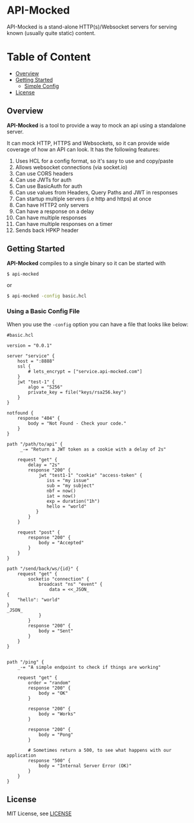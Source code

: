 # API-Mocked

API-Mocked is a stand-alone HTTP(s)/Websocket servers for serving known (usually quite static) content.

# Table of Content
- [Overview](#overview)
- [Getting Started](#getting-started)
    * [Simple Config](#using-a-basic-config-file)
- [License](#license)

## Overview

**API-Mocked** is a tool to provide a way to mock an api using a standalone server.

It can mock HTTP, HTTPS and Websockets, so it can provide wide coverage of how an API can look. It has the following features:

1. Uses HCL for a config format, so it's sasy to use and copy/paste
2. Allows websocket connections (via socket.io)
3. Can use CORS headers
4. Can use JWTs for auth
5. Can use BasicAuth for auth
6. Can use values from Headers, Query Paths and JWT in responses
7. Can startup multiple servers (i.e http and https) at once
8. Can have HTTP2 only servers 
10. Can have a response on a delay
11. Can have multiple responses 
12. Can have multiple responses on a timer
13. Sends back HPKP header

## Getting Started

**API-Mocked** compiles to a single binary so it can be started with 

```sh
$ api-mocked
```

or 

```sh
$ api-mocked -config basic.hcl
```

### Using a Basic Config File

When you use the `-config` option you can have a file that looks like below:

```hcl
#basic.hcl

version = "0.0.1"

server "service" {
    host = ":8888"
    ssl {
        # lets_encrypt = ["service.api-mocked.com"]
    }
    jwt "test-1" {
        algo = "S256"
        private_key = file("keys/rsa256.key")
    }
}

notfound {
    response "404" {
        body = "Not Found - Check your code."
    }
}

path "/path/to/api" {
     _-= "Return a JWT token as a cookie with a delay of 2s"

    request "get" {
        delay = "2s"
        response "200" {
            jwt "test1-1" "cookie" "access-token" {
               iss = "my issue"
               sub = "my subject"
               nbf = now()
               iat = now()
               exp = duration("1h")
               hello = "world"
           }
        }
    }

    request "post" {
        response "200" {
            body = "Accepted"
        }
    }
}

path "/send/back/ws/{id}" {
    request "get" {
        socketio "connection" {
            broadcast "ns" "event" {
                data = <<_JSON_
{
    "hello": "world"
}
_JSON_
            }
        }
        response "200" {
            body = "Sent"
        }
    }
}


path "/ping" {
    _-= "A simple endpoint to check if things are working"

    request "get" {
        order = "random"
        response "200" {
            body = "OK"
        }

        response "200" {
            body = "Works"
        }

        response "200" {
            body = "Pong"
        }

        # Sometimes return a 500, to see what happens with our application
        response "500" {
            body = "Internal Server Error (OK)"
        }
    }
}
```

## License
MIT License, see [LICENSE](https://github.com/njones/api-mocked/blob/master/LICENSE)
